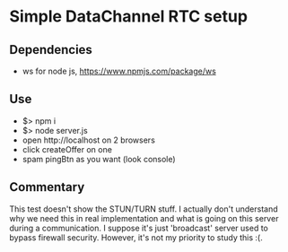 # Simple DataChannel RTC setup

## Dependencies

 - ws for node js, https://www.npmjs.com/package/ws

## Use

 - $> npm i
 - $> node server.js
 - open http://localhost on 2 browsers
 - click createOffer on one
 - spam pingBtn as you want (look console)

## Commentary

This test doesn't show the STUN/TURN stuff. I actually don't understand why we need this in real implementation and what is going on this server during a communication. I suppose it's just 'broadcast' server used to bypass firewall security. However, it's not my priority to study this :(.